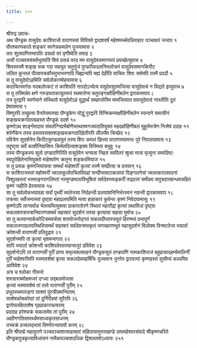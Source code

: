 ```yaml
---
title: २५१

---
```

श्रीरुद्र उवाच-  
अथ पौण्ड्रक वासुदेवः काशिराजो वाराणस्यां विविक्ते द्वादशवर्षं महेशमर्च्चयन्निराहारः पञ्चाक्षरं जजाप १  
पौरश्चरणकाले शङ्करं स्वनेत्रकमलेन पूजयामास २  
ततः शूलपाणिरुमापतिः प्रसन्नो वरं वृणीष्वेति तमाह ३  
असौ पञ्चवक्त्रंसर्वभूतपतिं शिवं प्रसन्नं वरद मम वासुदेवसमानरूपं प्रयच्छेत्युवाच ४  
शिवस्तस्मै शङ्ख चक्र गदा पद्मयुत चतुर्भुजं पुण्डरीकदलनिभलोचनं वासुदेवसमानकिरीट  
ललित कुन्तलं पीतवस्त्रकौस्तुभाभरणादि चिह्नान्यपि मह्यं देहीति याचितः शिवः सर्वमपि तस्मै प्रददौ ५  
स तु वासुदेवोऽहमिति सर्वलोकान्मोहयामास ६  
कदाचित्स्वर्गतः मदबलोत्कटं तं काशिपतिं नारदोऽभ्येत्य वसुदेवसुतमजित्वा वासुदेवत्वं न विद्यते इत्युवाच ७  
स तु तस्मिन्नेव क्षणे गरुडपताकायुतरूपं रथमारोप्य चतुरङ्गाक्षौहिणीबलेन द्वारकामवाप ८  
तत्र पुरद्वारि स्वर्णयाने संस्थितो वासुदेवोऽहं युद्धार्थं सम्प्राप्तोस्मि मामजित्वात ववासुदेवत्वं नास्तीति दूतं प्रेषयामास ९  
विष्णुरपि तच्छ्रुत्वा वैनतेयमारुह्य पौण्ड्रकेण योद्धुं पुरद्वारि विनिष्क्रम्याक्षौहिणीबलेन स्यन्दने समासीनं शङ्खचक्रगदापद्महस्तं पौण्ड्रकं ददर्श १०  
कृष्णोऽथ शार्ङ्गमादाय संवर्ताग्निप्रभैर्बाणैस्तथाश्वगजपदातियुक्तं महदक्षौहिणीबलं मुहूर्तमात्रेण निःशेषं ददाह ११  
शरेणैकेन तस्य हस्तावसक्तशङ्खचक्रगदादिहेतीरपि लीलयैव चिच्छेद १२  
पवित्रेण सुदर्शनेन किरीटकुण्डलयुतं तस्य शिरः कमलं छित्त्वा वाराणस्यामन्तः पुरे निपातयामास १३  
तद्दृष्ट्वा सर्वे काशीनिवासिनः किमेतदित्याशङ्क्य विस्मिता बभूवुः १४  
तस्य पौण्ड्रकस्य सुतो दण्डपाणिरिति वासुदेवेन भगवता निहतं स्वपितरं श्रुत्वा मात्रा मृत्युना समादिष्टः स्वपुरोहितेनाभियुक्तो माहेश्वरेण क्रतुना शङ्करमियाज १५  
स तु प्रसन्नः कृष्णजिघांसया समर्थां माहेश्वरीं कृत्यां तस्मै सम्प्रीत्या च दत्तवान् १६  
स काशिराजस्तां महोश्वरीं ज्वालाकुलोपचितविग्रहां सन्दीप्तसटाकलापां पिङ्गलनेत्रां ज्वलत्करालवदनां त्रिशूलहस्तां भस्माङ्गरागलिप्तां नरमुण्डमालाविभूषितां सर्वदेवभयङ्करीं रुद्रदत्तां समीक्ष्य सपुत्रदारबान्धवसहितं कृष्णं जहीति प्रेरयामास १७  
सा तु सर्वलोकभयावहा सर्वां पृथ्वीं स्वतेजसा निर्दहन्ती प्रलयाशनिनिर्भरस्वनं नदन्ती द्वारकामवाप १८  
तत्रत्याः सर्वेजनास्तां दृष्ट्वा महाप्रलयमिति मत्वा हाहाकारं कुर्वन्तः कृष्णं निवेदयामासुः १९  
कृष्णोऽपि तान्सर्वान्न भेतव्यमित्युक्त्वा प्राकारतोरणे स्थितां महारौद्रां कृत्यां तथाविधां दृष्ट्वा सकलशस्त्रास्त्रानिवारणसमर्थं सहस्रारं सुदर्शनं तस्या कृत्यायां सहसा मुमोच २०  
सा तु कल्पान्तार्ककोटिसमवर्चसा शतयोजनोद्गतं सकलदीप्तास्त्रयुतं हिरण्मयं प्रभापूर्णं सकलजगत्प्रलयस्थितिसमर्थं सहस्रारं सर्वदेवनमस्कृतं जगच्छरणभूतं महासुदर्शनं विलोक्य विनष्टतेजा भयार्ता क्रोशन्ती वाराणसीं प्रतिदुद्राव २१  
सुदर्शनमपि तां कृत्यां भृशमन्वगात् २२  
सापि भयार्ता क्रोशन्ती काशिपतेस्तस्यान्तःपुरं प्रविवेश २३  
सुदर्शनोऽपि तां वाराणसीं पुरीं प्राप्य सभृत्यबलवाहनं पौण्ड्रकसुतं दण्डपाणिं नामकाशिराजं बहुप्रासादहर्म्यमालिनीं पुरीं माहेश्वरीमपि भस्मावशेषां कृत्वा सकलदेवमहर्षिभिः पूज्यमानः पुनरेव द्वारवत्यां कृष्णहस्तं सुसौम्यं कल्पमिव आविवेश २४  
अत्र च श्लोका गीयन्ते  
शस्त्रास्त्रमोक्षमजरं दग्ध्वा तद्बलमोजसा  
कृत्यां भस्मावशेषं तां ततो वाराणसीं पुरीम् २५  
प्रभूतरथमातङ्गां साश्वां पुंस्त्रीसमन्विताम्  
साशेषकोषकोष्ठां तां दुर्निरीक्ष्यां सुरैरपि २६  
द्वारोपलक्षिताशेष गृहप्राकारचत्वराम्  
प्रददाह हरेश्चक्रं सकलामेव तां पुरीम् २७  
अक्षीणगतिसामर्थ्यमसाध्यकृतसाधनम्  
तच्चक्रं प्रज्वलद्भासं विष्णोरभ्याययौ करम् २८  
इति श्रीपाद्मे महापुराणे पञ्चपञ्चाशत्साहस्र्यां संहितायामुत्तरखण्डे उमामहेश्वरसंवादे श्रीकृष्णचरिते पौण्ड्रकपुत्रकृत्याविध्वंसनं नामैकपञ्चाशदधिक द्विशततमोऽध्यायः २५१